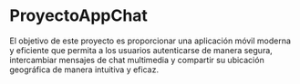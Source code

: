 # ProyectoAppChat
El objetivo de este proyecto es proporcionar una aplicación móvil moderna y eficiente que permita a los usuarios autenticarse de manera segura, intercambiar mensajes de chat multimedia y compartir su ubicación geográfica de manera intuitiva y eficaz.
